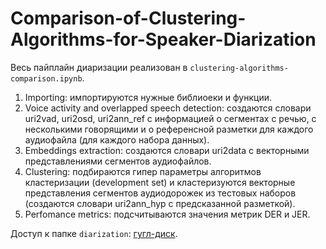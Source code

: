# Comparison-of-Clustering-Algorithms-for-Speaker-Diarization

Весь пайплайн диаризации реализован в `clustering-algorithms-comparison.ipynb`. 

1. Importing: импортируются нужные библиоеки и функции.
2. Voice activity and overlapped speech detection: создаются словари uri2vad, uri2osd, uri2ann_ref с информацией о сегментах с речью, с несколькими говорящими и о референсной разметки для каждого аудиофайла (для каждого набора данных).
3. Embeddings extraction: создаются словари uri2data с векторными представлениями сегментов аудиофайлов.
4. Clustering: подбираются гипер параметры алгоритмов кластеризации (development set) и кластеризуются векторные представления сегментов аудиодорожек из тестовых наборов (создаются словари uri2ann_hyp с предсказанной разметкой).
5. Perfomance metrics: подсчитываются значения метрик DER и JER.

Доступ к папке `diarization`: [гугл-диск](https://drive.google.com/drive/folders/1XwTrRk3Xiwn1LMaR9-HpL57ryzr19vs8?usp=sharing).
